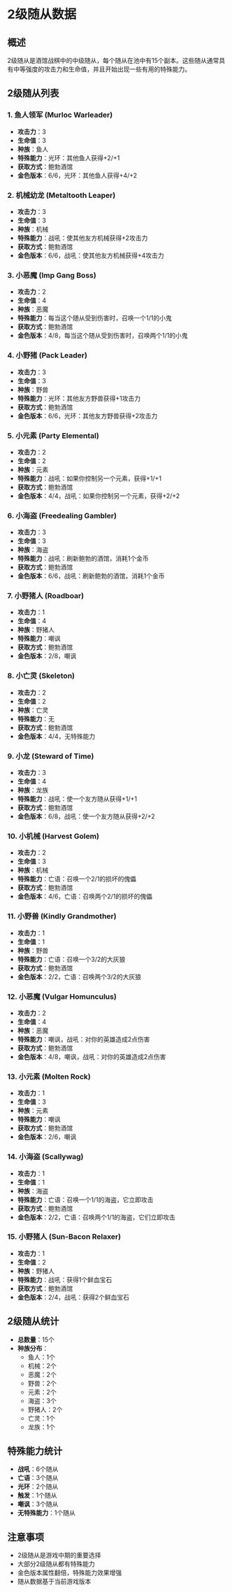 # 2级随从数据

## 概述
2级随从是酒馆战棋中的中级随从，每个随从在池中有15个副本。这些随从通常具有中等强度的攻击力和生命值，并且开始出现一些有用的特殊能力。

## 2级随从列表

### 1. 鱼人领军 (Murloc Warleader)
- **攻击力**：3
- **生命值**：3
- **种族**：鱼人
- **特殊能力**：光环：其他鱼人获得+2/+1
- **获取方式**：鲍勃酒馆
- **金色版本**：6/6，光环：其他鱼人获得+4/+2

### 2. 机械幼龙 (Metaltooth Leaper)
- **攻击力**：3
- **生命值**：3
- **种族**：机械
- **特殊能力**：战吼：使其他友方机械获得+2攻击力
- **获取方式**：鲍勃酒馆
- **金色版本**：6/6，战吼：使其他友方机械获得+4攻击力

### 3. 小恶魔 (Imp Gang Boss)
- **攻击力**：2
- **生命值**：4
- **种族**：恶魔
- **特殊能力**：每当这个随从受到伤害时，召唤一个1/1的小鬼
- **获取方式**：鲍勃酒馆
- **金色版本**：4/8，每当这个随从受到伤害时，召唤两个1/1的小鬼

### 4. 小野猪 (Pack Leader)
- **攻击力**：3
- **生命值**：3
- **种族**：野兽
- **特殊能力**：光环：其他友方野兽获得+1攻击力
- **获取方式**：鲍勃酒馆
- **金色版本**：6/6，光环：其他友方野兽获得+2攻击力

### 5. 小元素 (Party Elemental)
- **攻击力**：2
- **生命值**：2
- **种族**：元素
- **特殊能力**：战吼：如果你控制另一个元素，获得+1/+1
- **获取方式**：鲍勃酒馆
- **金色版本**：4/4，战吼：如果你控制另一个元素，获得+2/+2

### 6. 小海盗 (Freedealing Gambler)
- **攻击力**：3
- **生命值**：3
- **种族**：海盗
- **特殊能力**：战吼：刷新鲍勃的酒馆，消耗1个金币
- **获取方式**：鲍勃酒馆
- **金色版本**：6/6，战吼：刷新鲍勃的酒馆，消耗1个金币

### 7. 小野猪人 (Roadboar)
- **攻击力**：1
- **生命值**：4
- **种族**：野猪人
- **特殊能力**：嘲讽
- **获取方式**：鲍勃酒馆
- **金色版本**：2/8，嘲讽

### 8. 小亡灵 (Skeleton)
- **攻击力**：2
- **生命值**：2
- **种族**：亡灵
- **特殊能力**：无
- **获取方式**：鲍勃酒馆
- **金色版本**：4/4，无特殊能力

### 9. 小龙 (Steward of Time)
- **攻击力**：3
- **生命值**：4
- **种族**：龙族
- **特殊能力**：战吼：使一个友方随从获得+1/+1
- **获取方式**：鲍勃酒馆
- **金色版本**：6/8，战吼：使一个友方随从获得+2/+2

### 10. 小机械 (Harvest Golem)
- **攻击力**：2
- **生命值**：3
- **种族**：机械
- **特殊能力**：亡语：召唤一个2/1的损坏的傀儡
- **获取方式**：鲍勃酒馆
- **金色版本**：4/6，亡语：召唤两个2/1的损坏的傀儡

### 11. 小野兽 (Kindly Grandmother)
- **攻击力**：1
- **生命值**：1
- **种族**：野兽
- **特殊能力**：亡语：召唤一个3/2的大灰狼
- **获取方式**：鲍勃酒馆
- **金色版本**：2/2，亡语：召唤两个3/2的大灰狼

### 12. 小恶魔 (Vulgar Homunculus)
- **攻击力**：2
- **生命值**：4
- **种族**：恶魔
- **特殊能力**：嘲讽，战吼：对你的英雄造成2点伤害
- **获取方式**：鲍勃酒馆
- **金色版本**：4/8，嘲讽，战吼：对你的英雄造成2点伤害

### 13. 小元素 (Molten Rock)
- **攻击力**：1
- **生命值**：3
- **种族**：元素
- **特殊能力**：嘲讽
- **获取方式**：鲍勃酒馆
- **金色版本**：2/6，嘲讽

### 14. 小海盗 (Scallywag)
- **攻击力**：1
- **生命值**：1
- **种族**：海盗
- **特殊能力**：亡语：召唤一个1/1的海盗，它立即攻击
- **获取方式**：鲍勃酒馆
- **金色版本**：2/2，亡语：召唤两个1/1的海盗，它们立即攻击

### 15. 小野猪人 (Sun-Bacon Relaxer)
- **攻击力**：1
- **生命值**：2
- **种族**：野猪人
- **特殊能力**：战吼：获得1个鲜血宝石
- **获取方式**：鲍勃酒馆
- **金色版本**：2/4，战吼：获得2个鲜血宝石

## 2级随从统计
- **总数量**：15个
- **种族分布**：
  - 鱼人：1个
  - 机械：2个
  - 恶魔：2个
  - 野兽：2个
  - 元素：2个
  - 海盗：3个
  - 野猪人：2个
  - 亡灵：1个
  - 龙族：1个

## 特殊能力统计
- **战吼**：6个随从
- **亡语**：3个随从
- **光环**：2个随从
- **触发**：1个随从
- **嘲讽**：3个随从
- **无特殊能力**：1个随从

## 注意事项
- 2级随从是游戏中期的重要选择
- 大部分2级随从都有特殊能力
- 金色版本属性翻倍，特殊能力效果增强
- 随从数据基于当前游戏版本
